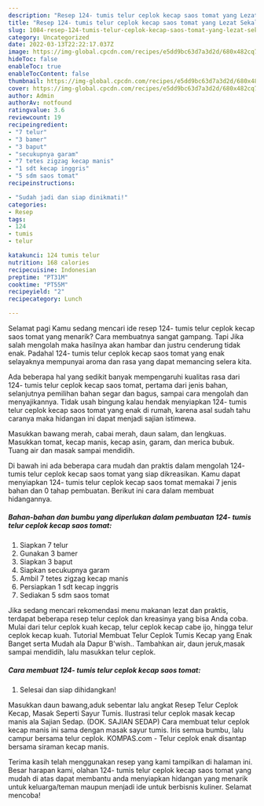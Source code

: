 ```yaml
---
description: "Resep 124- tumis telur ceplok kecap saos tomat yang Lezat Sekali, Buat Buka Puasa Enak Banget"
title: "Resep 124- tumis telur ceplok kecap saos tomat yang Lezat Sekali, Buat Buka Puasa Enak Banget"
slug: 1084-resep-124-tumis-telur-ceplok-kecap-saos-tomat-yang-lezat-sekali-buat-buka-puasa-enak-banget
category: Uncategorized
date: 2022-03-13T22:22:17.037Z
image: https://img-global.cpcdn.com/recipes/e5dd9bc63d7a3d2d/680x482cq70/124-tumis-telur-ceplok-kecap-saos-tomat-foto-resep-utama.jpg
hideToc: false
enableToc: true
enableTocContent: false
thumbnail: https://img-global.cpcdn.com/recipes/e5dd9bc63d7a3d2d/680x482cq70/124-tumis-telur-ceplok-kecap-saos-tomat-foto-resep-utama.jpg
cover: https://img-global.cpcdn.com/recipes/e5dd9bc63d7a3d2d/680x482cq70/124-tumis-telur-ceplok-kecap-saos-tomat-foto-resep-utama.jpg
author: Admin
authorAv: notfound
ratingvalue: 3.6
reviewcount: 19
recipeingredient:
- "7 telur"
- "3 bamer"
- "3 baput"
- "secukupnya garam"
- "7 tetes zigzag kecap manis"
- "1 sdt kecap inggris"
- "5 sdm saos tomat"
recipeinstructions:

- "Sudah jadi dan siap dinikmati!"
categories:
- Resep
tags:
- 124
- tumis
- telur

katakunci: 124 tumis telur 
nutrition: 168 calories
recipecuisine: Indonesian
preptime: "PT31M"
cooktime: "PT55M"
recipeyield: "2"
recipecategory: Lunch

---
```



Selamat pagi Kamu sedang mencari ide resep 124- tumis telur ceplok kecap saos tomat yang menarik? Cara membuatnya sangat gampang. Tapi Jika salah mengolah maka hasilnya akan hambar dan justru cenderung tidak enak. Padahal 124- tumis telur ceplok kecap saos tomat yang enak selayaknya mempunyai aroma dan rasa yang dapat memancing selera kita.


Ada beberapa hal yang sedikit banyak mempengaruhi kualitas rasa dari 124- tumis telur ceplok kecap saos tomat, pertama dari jenis bahan, selanjutnya pemilihan bahan segar dan bagus, sampai cara mengolah dan menyajikannya. Tidak usah bingung kalau hendak menyiapkan 124- tumis telur ceplok kecap saos tomat yang enak di rumah, karena asal sudah tahu caranya maka hidangan ini dapat menjadi sajian istimewa.

Masukkan bawang merah, cabai merah, daun salam, dan lengkuas. Masukkan tomat, kecap manis, kecap asin, garam, dan merica bubuk. Tuang air dan masak sampai mendidih.


Di bawah ini ada beberapa cara mudah dan praktis dalam mengolah 124- tumis telur ceplok kecap saos tomat yang siap dikreasikan. Kamu dapat menyiapkan 124- tumis telur ceplok kecap saos tomat memakai 7 jenis bahan dan 0 tahap pembuatan. Berikut ini cara dalam membuat hidangannya.

<!--inarticleads1-->

##### Bahan-bahan dan bumbu yang diperlukan dalam pembuatan 124- tumis telur ceplok kecap saos tomat:

1. Siapkan 7 telur
1. Gunakan 3 bamer
1. Siapkan 3 baput
1. Siapkan secukupnya garam
1. Ambil 7 tetes zigzag kecap manis
1. Persiapkan 1 sdt kecap inggris
1. Sediakan 5 sdm saos tomat


Jika sedang mencari rekomendasi menu makanan lezat dan praktis, terdapat beberapa resep telur ceplok dan kreasinya yang bisa Anda coba. Mulai dari telur ceplok kuah kecap, telur ceplok kecap cabe ijo, hingga telur ceplok kecap kuah. Tutorial Membuat Telur Ceplok Tumis Kecap yang Enak Banget serta Mudah ala Dapur B&#39;wish.. Tambahkan air, daun jeruk,masak sampai mendidih, lalu masukkan telur ceplok. 

<!--inarticleads2-->

##### Cara membuat 124- tumis telur ceplok kecap saos tomat:


1. Selesai dan siap dihidangkan!

Masukkan daun bawang,aduk sebentar lalu angkat Resep Telur Ceplok Kecap, Masak Seperti Sayur Tumis. Ilustrasi telur ceplok masak kecap manis ala Sajian Sedap. (DOK. SAJIAN SEDAP) Cara membuat telur ceplok kecap manis ini sama dengan masak sayur tumis. Iris semua bumbu, lalu campur bersama telur ceplok. KOMPAS.com - Telur ceplok enak disantap bersama siraman kecap manis. 

Terima kasih telah menggunakan resep yang kami tampilkan di halaman ini. Besar harapan kami, olahan 124- tumis telur ceplok kecap saos tomat yang mudah di atas dapat membantu anda menyiapkan hidangan yang menarik untuk keluarga/teman maupun menjadi ide untuk berbisnis kuliner. Selamat mencoba!
